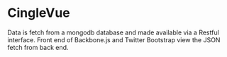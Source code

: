 CingleVue
=========
Data is fetch from a mongodb database and made available via a Restful interface. Front end of Backbone.js 
and Twitter Bootstrap view the JSON fetch from back end.
